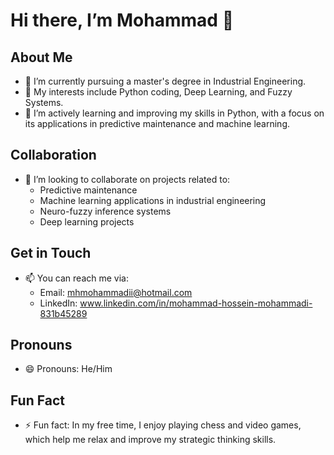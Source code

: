 # Hi there, I’m Mohammad 👋

## About Me
- 🔭 I’m currently pursuing a master's degree in Industrial Engineering.
- 👀 My interests include Python coding, Deep Learning, and Fuzzy Systems.
- 🌱 I’m actively learning and improving my skills in Python, with a focus on its applications in predictive maintenance and machine learning.

## Collaboration
- 💞️ I’m looking to collaborate on projects related to:
  - Predictive maintenance
  - Machine learning applications in industrial engineering
  - Neuro-fuzzy inference systems
  - Deep learning projects

## Get in Touch
- 📫 You can reach me via:
  - Email: mhmohammadii@hotmail.com
  - LinkedIn: www.linkedin.com/in/mohammad-hossein-mohammadi-831b45289

## Pronouns
- 😄 Pronouns: He/Him

## Fun Fact
- ⚡ Fun fact: In my free time, I enjoy playing chess and video games, which help me relax and improve my strategic thinking skills.

<!---
mhmdi79/mhmdi79 is a ✨ special ✨ repository because its `README.md` (this file) appears on your GitHub profile.
You can click the Preview link to take a look at your changes.
--->
